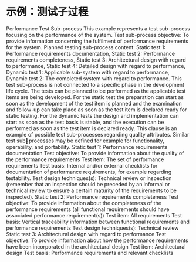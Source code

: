 # 示例：测试子过程

Performance Test Sub-process This example represents a test sub-process focusing on the performance of the system. Test sub-process objective: To provide information concerning the fulfilment of performance requirements for the system. Planned testing sub-process content: Static test 1: Performance requirements documentation, Static test 2: Performance requirements completeness, Static test 3: Architectural design with regard to performance, Static test 4: Detailed design with regard to performance, Dynamic test 1: Applicable sub-system with regard to performance, Dynamic test 2: The completed system with regard to performance. This test sub-process is not connected to a specific phase in the development life cycle. The tests can be planned to be performed as the applicable test items are being developed. For the static test the preparation can start as soon as the development of the test item is planned and the examination and follow-up can take place as soon as the test item is declared ready for static testing. For the dynamic tests the design and implementation can start as soon as the test basis is stable, and the execution can be performed as soon as the test item is declared ready. This clause is an example of possible test sub-processes regarding quality attributes. Similar test subprocesses may be defined for example for functionality, operability, and portability. Static test 1: Performance requirements documentation Test objective: To provide information about the quality of the performance requirements Test item: The set of performance requirements Test basis: Internal and/or external checklists for documentation of performance requirements, for example regarding testability. Test design techniques\(s\): Technical review or inspection \(remember that an inspection should be preceded by an informal or technical review to ensure a certain maturity of the requirements to be inspected\). Static test 2: Performance requirements completeness Test objective: To provide information about the completeness of the performance requirements \(all functional requirements should have associated performance requirement\(s\)\) Test item: All requirements Test basis: Vertical traceability information between functional requirements and performance requirements Test design techniques\(s\): Technical review Static test 3: Architectural design with regard to performance Test objective: To provide information about how the performance requirements have been incorporated in the architectural design Test item: Architectural design Test basis: Performance requirements and relevant checklists

